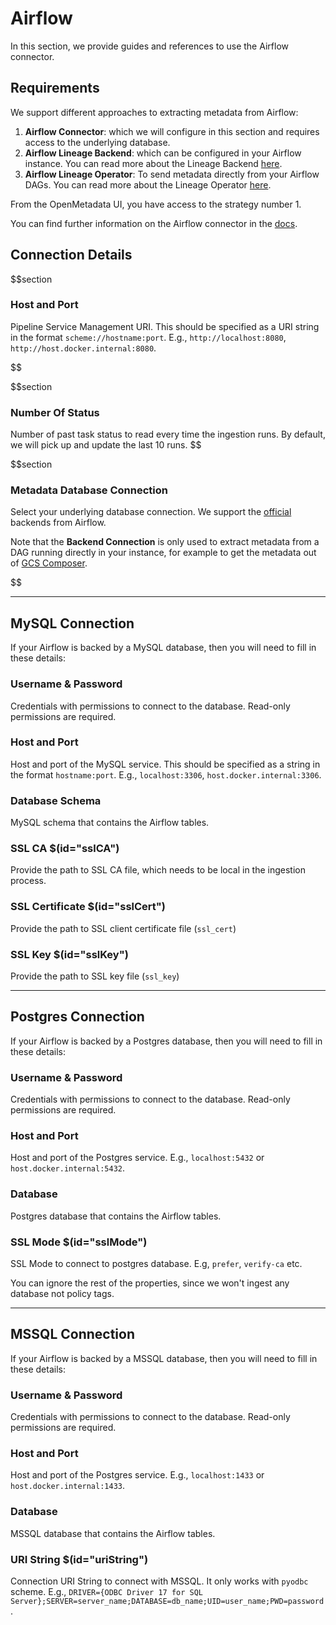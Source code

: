 # Airflow

In this section, we provide guides and references to use the Airflow connector.

## Requirements

We support different approaches to extracting metadata from Airflow:
1. **Airflow Connector**: which we will configure in this section and requires access to the underlying database.
2. **Airflow Lineage Backend**: which can be configured in your Airflow instance. You can read more about the Lineage Backend [here](https://docs.open-metadata.org/connectors/pipeline/airflow/lineage-backend).
3. **Airflow Lineage Operator**: To send metadata directly from your Airflow DAGs. You can read more about the Lineage Operator [here](https://docs.open-metadata.org/connectors/pipeline/airflow/lineage-operator).

From the OpenMetadata UI, you have access to the strategy number 1.

You can find further information on the Airflow connector in the [docs](https://docs.open-metadata.org/connectors/pipeline/airflow).

## Connection Details

$$section
### Host and Port

Pipeline Service Management URI. This should be specified as a URI string in the format `scheme://hostname:port`. E.g., `http://localhost:8080`, `http://host.docker.internal:8080`.

$$

$$section
### Number Of Status

Number of past task status to read every time the ingestion runs. By default, we will pick up and update the last 10 runs.
$$

$$section
### Metadata Database Connection

Select your underlying database connection. We support the [official](https://airflow.apache.org/docs/apache-airflow/stable/howto/set-up-database.html) backends from Airflow.

Note that the **Backend Connection** is only used to extract metadata from a DAG running directly in your instance, for example to get the metadata out of [GCS Composer](https://docs.open-metadata.org/connectors/pipeline/airflow/gcp).

$$

---

## MySQL Connection

If your Airflow is backed by a MySQL database, then you will need to fill in these details:

### Username & Password

Credentials with permissions to connect to the database. Read-only permissions are required.

### Host and Port

Host and port of the MySQL service. This should be specified as a string in the format `hostname:port`. E.g., `localhost:3306`, `host.docker.internal:3306`.

### Database Schema

MySQL schema that contains the Airflow tables.

### SSL CA $(id="sslCA")
Provide the path to SSL CA file, which needs to be local in the ingestion process.

### SSL Certificate $(id="sslCert")
Provide the path to SSL client certificate file (`ssl_cert`)

### SSL Key $(id="sslKey")
Provide the path to SSL key file (`ssl_key`)

---

## Postgres Connection

If your Airflow is backed by a Postgres database, then you will need to fill in these details:

### Username & Password

Credentials with permissions to connect to the database. Read-only permissions are required.

### Host and Port

Host and port of the Postgres service. E.g., `localhost:5432` or `host.docker.internal:5432`.

### Database

Postgres database that contains the Airflow tables.

### SSL Mode $(id="sslMode")

SSL Mode to connect to postgres database. E.g, `prefer`, `verify-ca` etc.

You can ignore the rest of the properties, since we won't ingest any database not policy tags.

---

## MSSQL Connection

If your Airflow is backed by a MSSQL database, then you will need to fill in these details:

### Username & Password

Credentials with permissions to connect to the database. Read-only permissions are required.

### Host and Port

Host and port of the Postgres service. E.g., `localhost:1433` or `host.docker.internal:1433`.


### Database

MSSQL database that contains the Airflow tables.

### URI String $(id="uriString")

Connection URI String to connect with MSSQL. It only works with `pyodbc` scheme. E.g., `DRIVER={ODBC Driver 17 for SQL Server};SERVER=server_name;DATABASE=db_name;UID=user_name;PWD=password`.